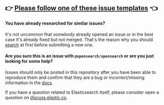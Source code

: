 ## 👉 [Please follow one of these issue templates](https://github.com/elastic/elasticsearch-js/issues/new/choose) 👈

#### You have already researched for similar issues?
It's not uncommon that somebody already opened an issue or in the best case it's already fixed but not merged. That's the reason why you should [search](https://github.com/elastic/elasticsearch-js/issues) at first before submitting a new one.

#### Are you sure this is an issue with `@opensearch/opensearch` or are you just looking for some help?

Issues should only be posted in this repository after you have been able to reproduce them and confirm that they are a bug or incorrect/missing information in the [docs](https://github.com/elastic/elasticsearch-js/docs).

If you have a question related to Elasticsearch itself, please consider open a question on [discuss.elastic.co](https://discuss.elastic.co/).
